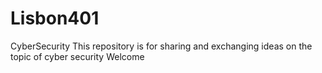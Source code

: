 # Lisbon401
CyberSecurity
This repository is for sharing and exchanging ideas on the topic of cyber security
Welcome
